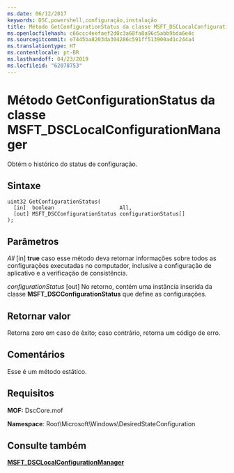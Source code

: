 ```yaml
---
ms.date: 06/12/2017
keywords: DSC,powershell,configuração,instalação
title: Método GetConfigurationStatus da classe MSFT_DSCLocalConfigurationManager
ms.openlocfilehash: c66ccc4eefaef2d0c3a68fa8a96c5abb9bda6e4c
ms.sourcegitcommit: e7445ba8203da304286c591ff513900ad1c244a4
ms.translationtype: HT
ms.contentlocale: pt-BR
ms.lasthandoff: 04/23/2019
ms.locfileid: "62078753"
---
```

# <a name="getconfigurationstatus-method-of-the-msftdsclocalconfigurationmanager-class"></a>Método GetConfigurationStatus da classe MSFT_DSCLocalConfigurationManager

Obtém o histórico do status de configuração.

## <a name="syntax"></a>Sintaxe

```mof
uint32 GetConfigurationStatus(
  [in]  boolean                     All,
  [out] MSFT_DSCConfigurationStatus configurationStatus[]
);
```

## <a name="parameters"></a>Parâmetros

*All* \[in\] **true** caso esse método deva retornar informações sobre todos as configurações executadas no computador, inclusive a configuração de aplicativo e a verificação de consistência.

*configurationStatus* \[out\] No retorno, contém uma instância inserida da classe **MSFT_DSCConfigurationStatus** que define as configurações.

## <a name="return-value"></a>Retornar valor

Retorna zero em caso de êxito; caso contrário, retorna um código de erro.

## <a name="remarks"></a>Comentários

Esse é um método estático.

## <a name="requirements"></a>Requisitos

**MOF:** DscCore.mof

**Namespace**: Root\Microsoft\Windows\DesiredStateConfiguration

## <a name="see-also"></a>Consulte também

[**MSFT_DSCLocalConfigurationManager**](msft-dsclocalconfigurationmanager.md)